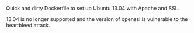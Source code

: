 Quick and dirty Dockerfile to set up Ubuntu 13.04
with Apache and SSL.

13.04 is no longer supported and the version of
openssl is vulnerable to the heartbleed attack.
